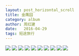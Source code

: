 ```yaml
---
layout: post_horizontal_scroll
title: 金鹰园
category: album
author: 周红建
date:   2016-04-29
tags: 短途旅行
---
```

<img src="http://o6r75vmbt.bkt.clouddn.com/post/album/jinyingyuan/1.jpg-BlogAlbumDisplay"  >

<img src="http://o6r75vmbt.bkt.clouddn.com/post/album/jinyingyuan/2.jpg-BlogAlbumDisplay" >

<img src="http://o6r75vmbt.bkt.clouddn.com/post/album/jinyingyuan/3.jpg-BlogAlbumDisplay" >

<img src="http://o6r75vmbt.bkt.clouddn.com/post/album/jinyingyuan/4.jpg-BlogAlbumDisplay" >

<img src="http://o6r75vmbt.bkt.clouddn.com/post/album/jinyingyuan/5.jpg-BlogAlbumDisplay" >

<img src="http://o6r75vmbt.bkt.clouddn.com/post/album/jinyingyuan/6.jpg-BlogAlbumDisplay" >

<img src="http://o6r75vmbt.bkt.clouddn.com/post/album/jinyingyuan/7.jpg-BlogAlbumDisplay" >

<img src="http://o6r75vmbt.bkt.clouddn.com/post/album/jinyingyuan/8.jpg-BlogAlbumDisplay" >

<img src="http://o6r75vmbt.bkt.clouddn.com/post/album/jinyingyuan/9.jpg-BlogAlbumDisplay" >

<img src="http://o6r75vmbt.bkt.clouddn.com/post/album/jinyingyuan/10.jpg-BlogAlbumDisplay" >
